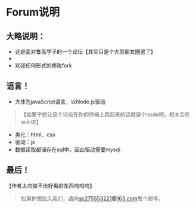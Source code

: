 # Forum说明
## 大略说明：
* 这是面对鲁高学子的一个论坛【其实只是个大型朋友圈罢了】
* 
* 欢迎任何形式的修改fork


## 语言！
* 大体为javaScript语言，以Node.js驱动
> 【如果宁想让这个论坛在你的终端上跑起来的话就装个node吧，相关会在wiki讲】
* 美化：html、css
* 驱动：js
* 数据读取都储存在sql中，因此驱动需要mysql


## 最后！
【作者太垃做不出好看的东西呜呜呜】
> 如果你想加入我们，请向[qc275553221@163.com](qc275553221@163.com)发个邮件，

